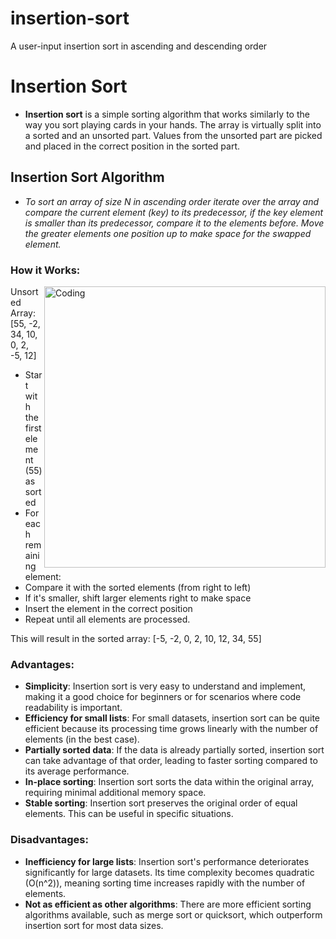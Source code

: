 # insertion-sort
A user-input insertion sort in ascending and descending order

<h1>Insertion Sort</h1>

- **Insertion sort** is a simple sorting algorithm that works similarly to the way you sort playing cards in your hands. The array is virtually split into a sorted and an unsorted part. Values from the unsorted part are picked and placed in the correct position in the sorted part.

<h2>Insertion Sort Algorithm</h2>

- *To sort an array of size N in ascending order iterate over the array and compare the current element (key) to its predecessor, if the key element is smaller than its predecessor, compare it to the elements before. Move the greater elements one position up to make space for the swapped element.*

<h3>How it Works: </h3>

<img align="right" alt="Coding" width="450" src="https://github.com/davenarchives/insertion-sort/assets/160004612/dcf0e975-2d6f-46fc-8a6b-fa3988bf84ee">

  Unsorted Array: [55, -2, 34, 10, 0, 2, -5, 12]
- Start with the first element (55) as sorted
- For each remaining element:
- Compare it with the sorted elements (from right to left)
- If it's smaller, shift larger elements right to make space
- Insert the element in the correct position
- Repeat until all elements are processed.

This will result in the sorted array: [-5, -2, 0, 2, 10, 12, 34, 55]

<h3>Advantages:</h3>

- **Simplicity**: Insertion sort is very easy to understand and implement, making it a good choice for beginners or for scenarios where code readability is important.
- **Efficiency for small lists**: For small datasets, insertion sort can be quite efficient because its processing time grows linearly with the number of elements (in the best case).
- **Partially sorted data**: If the data is already partially sorted, insertion sort can take advantage of that order, leading to faster sorting compared to its average performance.
- **In-place sorting**: Insertion sort sorts the data within the original array, requiring minimal additional memory space.
- **Stable sorting**: Insertion sort preserves the original order of equal elements. This can be useful in specific situations.

<h3>Disadvantages:</h3>

- **Inefficiency for large lists**: Insertion sort's performance deteriorates significantly for large datasets. Its time complexity becomes quadratic (O(n^2)), meaning sorting time increases rapidly with the number of elements.
- **Not as efficient as other algorithms**: There are more efficient sorting algorithms available, such as merge sort or quicksort, which outperform insertion sort for most data sizes.
